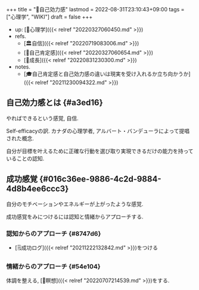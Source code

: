 +++
title = "📝自己効力感"
lastmod = 2022-08-31T23:10:43+09:00
tags = ["心理学", "WIKI"]
draft = false
+++

-   up: [📁心理学]({{< relref "20220327060450.md" >}})
-   refs.
    -   [🏛自信]({{< relref "20220719083006.md" >}})
    -   [📝自己肯定感]({{< relref "20220327060654.md" >}})
    -   [📝成長]({{< relref "20220831230300.md" >}})
-   notes.
    -   [🎓自己肯定感と自己効力感の違いは現実を受け入れるか立ち向かうか]({{< relref "20211230094322.md" >}})


## 自己効力感とは {#a3ed16}

やればできるという感覚, 自信.

Self-efficacyの訳. カナダの心理学者, アルバート・バンデューラによって提唱された概念.

自分が目標を叶えるために正確な行動を選び取り実現できるだけの能力を持っていることの認知.


## 成功感覚 {#016c36ee-9886-4c2d-9884-4d8b4ee6ccc3}

自分のモチベーションやエネルギーが上がったような感覚.

成功感覚をみにつけるには認知と情緒からアプローチする.


### 認知からのアプローチ {#8747d6}

-   [🗒成功ログ]({{< relref "20211222132842.md" >}})をつける


### 情緒からのアプローチ {#54e104}

体調を整える, [📝瞑想]({{< relref "20220707214539.md" >}})をする.
